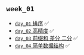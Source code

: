 ## `week_01`
- [`day_01` 排序](https://github.com/cherry77-cloud/Rookie2025_04/blob/main/week_01/day_01.md) ✅
- [`day_02` 高精度](https://github.com/cherry77-cloud/Rookie2025_04/blob/main/week_01/day_02.md) ✅
- [`day_03` 前缀和 差分 二分](https://github.com/cherry77-cloud/Rookie2025_04/blob/main/week_01/day_03.md) ✅
- [`day_04` 简单数据结构](https://github.com/cherry77-cloud/Rookie2025_04/blob/main/week_01/day_04.md) ✅
